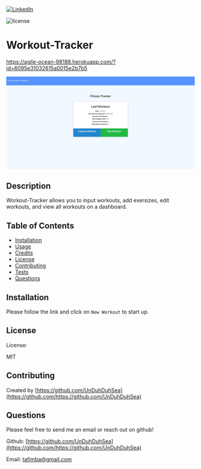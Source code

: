 [![LinkedIn][linkedin-shield]][linkedin-url]

![license](https://img.shields.io/badge/license-MIT-blue)

# Workout-Tracker

https://agile-ocean-98188.herokuapp.com/?id=6095e31032615a0015e2b7b5

![workoutTrackerImg](public/imgs/workoutTrackerImg.jpg)

## Description

Workout-Tracker allows you to input workouts, add exersizes, edit workouts, and view all workouts on a dashboard.

## Table of Contents

- [Installation](#installation)
- [Usage](#usage)
- [Credits](#credits)
- [License](#license)
- [Contributing](#contributing)
- [Tests](#tests)
- [Questions](#questions)

## Installation

Please follow the link and click on `New Workout` to start up.

## License

License:

MIT

## Contributing

Created by [https://github.com/UnDuhDuhSea](https://github.com/https://github.com/UnDuhDuhSea)

## Questions

Please feel free to send me an email or reach out on github!

Github: [https://github.com/UnDuhDuhSea](https://github.com/https://github.com/UnDuhDuhSea)

Email: [tafimba@gmail.com](https://github.com/tafimba@gmail.com)

<!-- MARKDOWN LINKS & IMAGES -->

[linkedin-shield]: https://img.shields.io/badge/-LinkedIn-black.svg?style=for-the-badge&logo=linkedin&colorB=555
[linkedin-url]: www.linkedin.com/in/tyler-abegg
